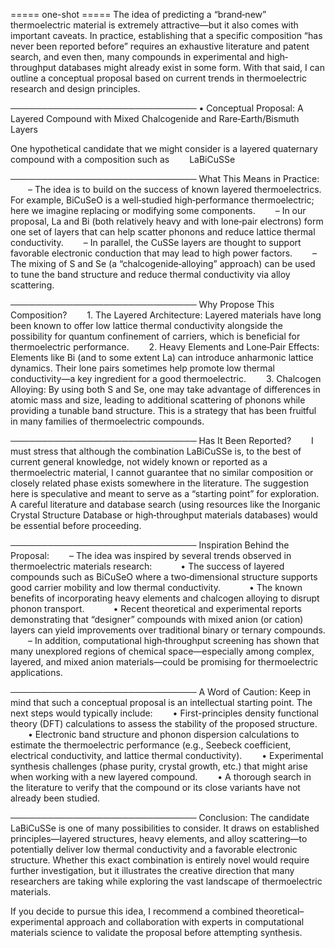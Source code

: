 ===== one-shot =====
The idea of predicting a “brand‐new” thermoelectric material is extremely attractive—but it also comes with important caveats. In practice, establishing that a specific composition “has never been reported before” requires an exhaustive literature and patent search, and even then, many compounds in experimental and high‐throughput databases might already exist in some form. With that said, I can outline a conceptual proposal based on current trends in thermoelectric research and design principles.

──────────────────────────────
• Conceptual Proposal: A Layered Compound with Mixed Chalcogenide and Rare‐Earth/Bismuth Layers

One hypothetical candidate that we might consider is a layered quaternary compound with a composition such as
  LaBiCuSSe

──────────────────────────────
What This Means in Practice:
  – The idea is to build on the success of known layered thermoelectrics. For example, BiCuSeO is a well‐studied high‐performance thermoelectric; here we imagine replacing or modifying some components.
  – In our proposal, La and Bi (both relatively heavy and with lone‐pair electrons) form one set of layers that can help scatter phonons and reduce lattice thermal conductivity.
  – In parallel, the CuSSe layers are thought to support favorable electronic conduction that may lead to high power factors.
  – The mixing of S and Se (a “chalcogenide‐alloying” approach) can be used to tune the band structure and reduce thermal conductivity via alloy scattering.

──────────────────────────────
Why Propose This Composition?
  1. The Layered Architecture: Layered materials have long been known to offer low lattice thermal conductivity alongside the possibility for quantum confinement of carriers, which is beneficial for thermoelectric performance.
  2. Heavy Elements and Lone‐Pair Effects: Elements like Bi (and to some extent La) can introduce anharmonic lattice dynamics. Their lone pairs sometimes help promote low thermal conductivity—a key ingredient for a good thermoelectric.
  3. Chalcogen Alloying: By using both S and Se, one may take advantage of differences in atomic mass and size, leading to additional scattering of phonons while providing a tunable band structure. This is a strategy that has been fruitful in many families of thermoelectric compounds.

──────────────────────────────
Has It Been Reported?
  I must stress that although the combination LaBiCuSSe is, to the best of current general knowledge, not widely known or reported as a thermoelectric material, I cannot guarantee that no similar composition or closely related phase exists somewhere in the literature. The suggestion here is speculative and meant to serve as a “starting point” for exploration. A careful literature and database search (using resources like the Inorganic Crystal Structure Database or high‐throughput materials databases) would be essential before proceeding.

──────────────────────────────
Inspiration Behind the Proposal:
  – The idea was inspired by several trends observed in thermoelectric materials research:
   • The success of layered compounds such as BiCuSeO where a two‐dimensional structure supports good carrier mobility and low thermal conductivity.
   • The known benefits of incorporating heavy elements and chalcogen alloying to disrupt phonon transport.
   • Recent theoretical and experimental reports demonstrating that “designer” compounds with mixed anion (or cation) layers can yield improvements over traditional binary or ternary compounds.
  – In addition, computational high‐throughput screening has shown that many unexplored regions of chemical space—especially among complex, layered, and mixed anion materials—could be promising for thermoelectric applications.

──────────────────────────────
A Word of Caution:
Keep in mind that such a conceptual proposal is an intellectual starting point. The next steps would typically include:
  • First-principles density functional theory (DFT) calculations to assess the stability of the proposed structure.
  • Electronic band structure and phonon dispersion calculations to estimate the thermoelectric performance (e.g., Seebeck coefficient, electrical conductivity, and lattice thermal conductivity).
  • Experimental synthesis challenges (phase purity, crystal growth, etc.) that might arise when working with a new layered compound.
  • A thorough search in the literature to verify that the compound or its close variants have not already been studied.

──────────────────────────────
Conclusion:
The candidate LaBiCuSSe is one of many possibilities to consider. It draws on established principles—layered structures, heavy elements, and alloy scattering—to potentially deliver low thermal conductivity and a favorable electronic structure. Whether this exact combination is entirely novel would require further investigation, but it illustrates the creative direction that many researchers are taking while exploring the vast landscape of thermoelectric materials.

If you decide to pursue this idea, I recommend a combined theoretical–experimental approach and collaboration with experts in computational materials science to validate the proposal before attempting synthesis.

